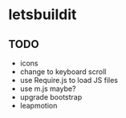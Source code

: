 letsbuildit
===========
## TODO
- icons
- change to keyboard scroll
- use Require.js to load JS files
- use m.js maybe?
- upgrade bootstrap
- leapmotion
